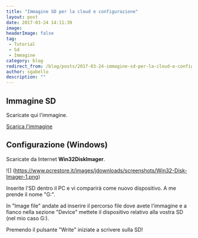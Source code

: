 ```yaml
---
title: "Immagine SD per la cloud e configurazione"
layout: post
date: 2017-03-24 14:11:39
image: 
headerImage: false
tag: 
 - Tutorial
 - Sd
 - Immagine
category: blog
redirect_from: /blog/posts/2017-03-24-immagine-sd-per-la-cloud-e-configurazione
author: sgabello
description: ""
---
```


## Immagine SD

Scaricate qui l'immagine.

<a href="https://sourceforge.net/projects/hbrain/" type="button" class="btn btn-lg btn-info">Scarica l'immagine</a>

## Configurazione (Windows)

Scaricate da Internet **Win32DiskImager**.

![] (https://www.pcrestore.it/images/jdownloads/screenshots/Win32-Disk-Imager-1.png) 

Inserite l'SD dentro il PC e vi comparirà come nuovo dispositivo. A me prende il nome "G:".

In "Image file" andate ad inserire il percorso file dove avete l'immagine e a fianco nella sezione "Device" mettete il dispositivo relativo alla vostra SD (nel mio caso G:).

Premendo il pulsante "Write" iniziate a scrivere sulla SD!